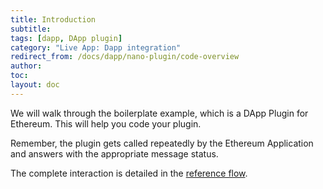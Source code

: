 ```yaml
---
title: Introduction
subtitle:
tags: [dapp, DApp plugin]
category: "Live App: Dapp integration"
redirect_from: /docs/dapp/nano-plugin/code-overview
author:
toc:
layout: doc
---
```


We will walk through the boilerplate example, which is a DApp Plugin for Ethereum. This will help you code your plugin.

Remember, the plugin gets called repeatedly by the Ethereum Application and answers with the appropriate message status. 

The complete interaction is detailed in the [reference flow](../flow/).
